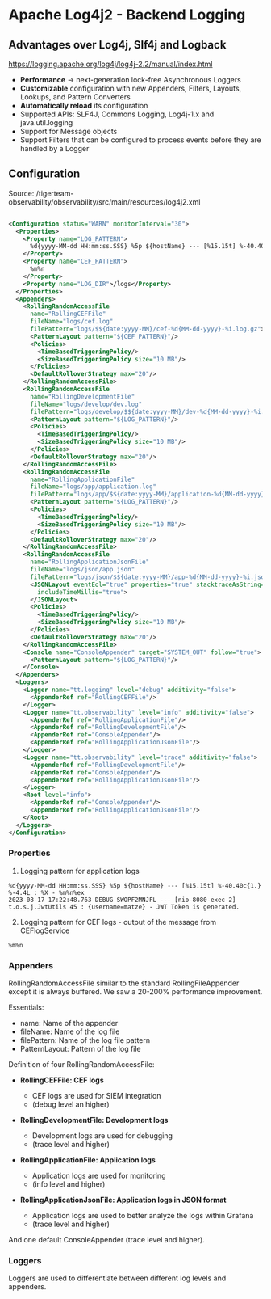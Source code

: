 # Apache Log4j2 - Backend Logging

## Advantages over Log4j, Slf4j and Logback

https://logging.apache.org/log4j/log4j-2.2/manual/index.html

- **Performance** -> next-generation lock-free Asynchronous Loggers
- **Customizable** configuration with new Appenders, Filters, Layouts, Lookups, and Pattern
  Converters
- **Automatically reload** its configuration
- Supported APIs: SLF4J, Commons Logging, Log4j-1.x and java.util.logging
- Support for Message objects
- Support Filters that can be configured to process events before they are handled by a Logger

## Configuration

Source: /tigerteam-observability/observability/src/main/resources/log4j2.xml

```xml

<Configuration status="WARN" monitorInterval="30">
  <Properties>
    <Property name="LOG_PATTERN">
      %d{yyyy-MM-dd HH:mm:ss.SSS} %5p ${hostName} --- [%15.15t] %-40.40c{1.} %-4.4L : %X - %m%n%ex
    </Property>
    <Property name="CEF_PATTERN">
      %m%n
    </Property>
    <Property name="LOG_DIR">/logs</Property>
  </Properties>
  <Appenders>
    <RollingRandomAccessFile
      name="RollingCEFFile"
      fileName="logs/cef.log"
      filePattern="logs/$${date:yyyy-MM}/cef-%d{MM-dd-yyyy}-%i.log.gz">
      <PatternLayout pattern="${CEF_PATTERN}"/>
      <Policies>
        <TimeBasedTriggeringPolicy/>
        <SizeBasedTriggeringPolicy size="10 MB"/>
      </Policies>
      <DefaultRolloverStrategy max="20"/>
    </RollingRandomAccessFile>
    <RollingRandomAccessFile
      name="RollingDevelopmentFile"
      fileName="logs/develop/dev.log"
      filePattern="logs/develop/$${date:yyyy-MM}/dev-%d{MM-dd-yyyy}-%i.log.gz">
      <PatternLayout pattern="${LOG_PATTERN}"/>
      <Policies>
        <TimeBasedTriggeringPolicy/>
        <SizeBasedTriggeringPolicy size="10 MB"/>
      </Policies>
      <DefaultRolloverStrategy max="20"/>
    </RollingRandomAccessFile>
    <RollingRandomAccessFile
      name="RollingApplicationFile"
      fileName="logs/app/application.log"
      filePattern="logs/app/$${date:yyyy-MM}/application-%d{MM-dd-yyyy}-%i.log.gz">
      <PatternLayout pattern="${LOG_PATTERN}"/>
      <Policies>
        <TimeBasedTriggeringPolicy/>
        <SizeBasedTriggeringPolicy size="10 MB"/>
      </Policies>
      <DefaultRolloverStrategy max="20"/>
    </RollingRandomAccessFile>
    <RollingRandomAccessFile
      name="RollingApplicationJsonFile"
      fileName="logs/json/app.json"
      filePattern="logs/json/$${date:yyyy-MM}/app-%d{MM-dd-yyyy}-%i.json.gz">
      <JSONLayout eventEol="true" properties="true" stacktraceAsString="true"
        includeTimeMillis="true">
      </JSONLayout>
      <Policies>
        <TimeBasedTriggeringPolicy/>
        <SizeBasedTriggeringPolicy size="10 MB"/>
      </Policies>
      <DefaultRolloverStrategy max="20"/>
    </RollingRandomAccessFile>
    <Console name="ConsoleAppender" target="SYSTEM_OUT" follow="true">
      <PatternLayout pattern="${LOG_PATTERN}"/>
    </Console>
  </Appenders>
  <Loggers>
    <Logger name="tt.logging" level="debug" additivity="false">
      <AppenderRef ref="RollingCEFFile"/>
    </Logger>
    <Logger name="tt.observability" level="info" additivity="false">
      <AppenderRef ref="RollingApplicationFile"/>
      <AppenderRef ref="RollingDevelopmentFile"/>
      <AppenderRef ref="ConsoleAppender"/>
      <AppenderRef ref="RollingApplicationJsonFile"/>
    </Logger>
    <Logger name="tt.observability" level="trace" additivity="false">
      <AppenderRef ref="RollingDevelopmentFile"/>
      <AppenderRef ref="ConsoleAppender"/>
      <AppenderRef ref="RollingApplicationJsonFile"/>
    </Logger>
    <Root level="info">
      <AppenderRef ref="ConsoleAppender"/>
      <AppenderRef ref="RollingApplicationJsonFile"/>
    </Root>
  </Loggers>
</Configuration>
```

### Properties

1. Logging pattern for application logs

```
%d{yyyy-MM-dd HH:mm:ss.SSS} %5p ${hostName} --- [%15.15t] %-40.40c{1.} %-4.4L : %X - %m%n%ex
2023-08-17 17:22:48.763 DEBUG SWOPF2MNJFL --- [nio-8080-exec-2] t.o.s.j.JwtUtils 45 : {username=matze} - JWT Token is generated.
```

2. Logging pattern for CEF logs - output of the message from CEFlogService

```
%m%n
```

### Appenders

RollingRandomAccessFile similar to the standard RollingFileAppender except it is always buffered. We
saw a 20-200% performance improvement.

Essentials:

- name: Name of the appender
- fileName: Name of the log file
- filePattern: Name of the log file pattern
- PatternLayout: Pattern of the log file

Definition of four RollingRandomAccessFile:

- **RollingCEFFile: CEF logs**

    * CEF logs are used for SIEM integration
    * (debug level an higher)

- **RollingDevelopmentFile: Development logs**
    * Development logs are used for debugging
    * (trace level and higher)

- **RollingApplicationFile: Application logs**

    * Application logs are used for monitoring
    * (info level and higher)

- **RollingApplicationJsonFile: Application logs in JSON format**

    * Application logs are used to better analyze the logs within Grafana
    * (trace level and higher)

And one default ConsoleAppender (trace level and higher).

### Loggers

Loggers are used to differentiate between different log levels and appenders.
